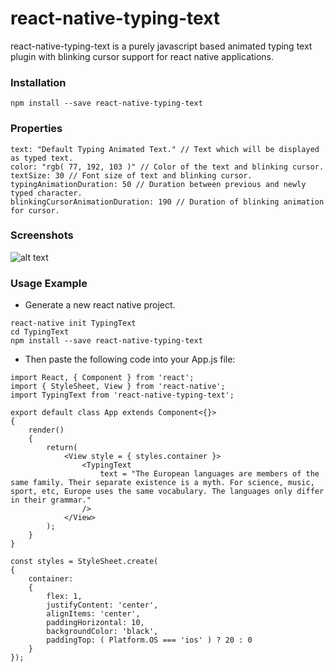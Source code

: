 # react-native-typing-text

react-native-typing-text is a purely javascript based animated typing text plugin with blinking cursor support for react native applications.

### Installation
```
npm install --save react-native-typing-text
```
### Properties
```
text: "Default Typing Animated Text." // Text which will be displayed as typed text.
color: "rgb( 77, 192, 103 )" // Color of the text and blinking cursor.
textSize: 30 // Font size of text and blinking cursor.
typingAnimationDuration: 50 // Duration between previous and newly typed character.
blinkingCursorAnimationDuration: 190 // Duration of blinking animation for cursor.
```
### Screenshots
![alt text](https://3.bp.blogspot.com/-XX8i5ud7Yi8/WpJp1xMio5I/AAAAAAAAAtg/SyXA-jGG_kUIZgqqIzXV16UjldqVhwOhQCLcBGAs/s1600/typing-text.gif)
### Usage Example
* Generate a new react native project.
```
react-native init TypingText
cd TypingText
npm install --save react-native-typing-text
```
* Then paste the following code into your App.js file:
```
import React, { Component } from 'react';
import { StyleSheet, View } from 'react-native';
import TypingText from 'react-native-typing-text';

export default class App extends Component<{}>
{
    render()
    {
        return(
            <View style = { styles.container }>
                <TypingText
                    text = "The European languages are members of the same family. Their separate existence is a myth. For science, music, sport, etc, Europe uses the same vocabulary. The languages only differ in their grammar."
                />
            </View>
        );
    }
}

const styles = StyleSheet.create(
{
    container:
    {
        flex: 1,
        justifyContent: 'center',
        alignItems: 'center',
        paddingHorizontal: 10,
        backgroundColor: 'black',
        paddingTop: ( Platform.OS === 'ios' ) ? 20 : 0
    }
});
```
